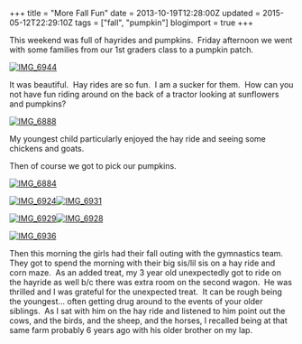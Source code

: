 +++
title = "More Fall Fun"
date = 2013-10-19T12:28:00Z
updated = 2015-05-12T22:29:10Z
tags = ["fall", "pumpkin"]
blogimport = true 
+++

This weekend was full of hayrides and pumpkins.&#160; Friday afternoon we went with some families from our 1st graders class to a pumpkin patch.&#160; 

[![IMG_6944](https://latc.s3.amazonaws.com/wp-content/uploads/2013/10/IMG_6944.jpg "IMG_6944")](https://latc.s3.amazonaws.com/wp-content/uploads/2013/10/IMG_6944.jpg)

It was beautiful.&#160; Hay rides are so fun.&#160; I am a sucker for them.&#160; How can you not have fun riding around on the back of a tractor looking at sunflowers and pumpkins?

[![IMG_6888](https://latc.s3.amazonaws.com/wp-content/uploads/2013/10/IMG_6888.jpg "IMG_6888")](https://latc.s3.amazonaws.com/wp-content/uploads/2013/10/IMG_6888.jpg)

My youngest child particularly enjoyed the hay ride and seeing some chickens and goats. 

Then of course we got to pick our pumpkins.

[![IMG_6884](https://latc.s3.amazonaws.com/wp-content/uploads/2013/10/IMG_6884.jpg "IMG_6884")](https://latc.s3.amazonaws.com/wp-content/uploads/2013/10/IMG_6884.jpg)

[![IMG_6924](https://latc.s3.amazonaws.com/wp-content/uploads/2013/10/IMG_6924.jpg "IMG_6924")](https://latc.s3.amazonaws.com/wp-content/uploads/2013/10/IMG_6924.jpg)[![IMG_6931](https://latc.s3.amazonaws.com/wp-content/uploads/2013/10/IMG_6931.jpg "IMG_6931")](https://latc.s3.amazonaws.com/wp-content/uploads/2013/10/IMG_6931.jpg)

[![IMG_6929](https://latc.s3.amazonaws.com/wp-content/uploads/2013/10/IMG_6929.jpg "IMG_6929")](https://latc.s3.amazonaws.com/wp-content/uploads/2013/10/IMG_6929.jpg)[![IMG_6928](https://latc.s3.amazonaws.com/wp-content/uploads/2013/10/IMG_6928.jpg "IMG_6928")](https://latc.s3.amazonaws.com/wp-content/uploads/2013/10/IMG_6928.jpg)

[![IMG_6936](https://latc.s3.amazonaws.com/wp-content/uploads/2013/10/IMG_6936.jpg "IMG_6936")](https://latc.s3.amazonaws.com/wp-content/uploads/2013/10/IMG_6936.jpg)

Then this morning the girls had their fall outing with the gymnastics team.&#160; They got to spend the morning with their big sis/lil sis on a hay ride and corn maze.&#160; As an added treat, my 3 year old unexpectedly got to ride on the hayride as well b/c there was extra room on the second wagon.&#160; He was thrilled and I was grateful for the unexpected treat.&#160; It can be rough being the youngest… often getting drug around to the events of your older siblings.&#160; As I sat with him on the hay ride and listened to him point out the cows, and the birds, and the sheep, and the horses, I recalled being at that same farm probably 6 years ago with his older brother on my lap.&#160; 
